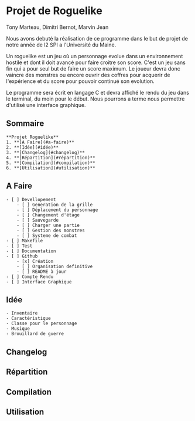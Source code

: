# Projet de Roguelike

Tony Marteau, Dimitri Bernot, Marvin Jean

Nous avons debuté la réalisation de ce programme dans le but de projet de notre année de l2 SPI a l'Université du Maine.

Un roguelike est un jeu où un personnage evolue dans un environnement hostile et dont il doit avancé pour faire croitre son score. C'est un jeu sans fin qui a pour seul but de faire un score maximum. Le joueur devra donc vaincre des monstres ou encore ouvrir des coffres pour acquerir de l'expérience et du score pour pouvoir continué son evolution.

Le programme sera écrit en langage C et devra affiché le rendu du jeu dans le terminal, du moin pour le début. Nous pourrons a terme nous permettre d'utilisé une interface graphique.

## Sommaire
	**Projet Roguelike**
	1. **[A Faire](#a-faire)**
	2. **[Idée](#idée)**
	3. **[Changelog](#changelog)**
	4. **[Répartition](#répartition)**
	5. **[Compilation](#compilation)**
	6. **[Utilisation](#utilisation)**
	
## A Faire

	- [ ] Devellopement
		- [ ] Generation de la grille
		- [ ] Déplacement du personnage
		- [ ] Changement d'étage
		- [ ] Sauvegarde
		- [ ] Charger une partie		
		- [ ] Gestion des monstres
		- [ ] Systeme de combat
	- [ ] Makefile
	- [ ] Test
	- [ ] Documentation
	- [ ] Github
		- [x] Création
		- [ ] Organisation definitive
		- [ ] README à jour
	- [ ] Compte Rendu
	- [ ] Interface Graphique

## Idée
	- Inventaire
	- Caractéristique
	- Classe pour le personnage
	- Musique
	- Brouillard de guerre
	
## Changelog


## Répartition

## Compilation

## Utilisation
